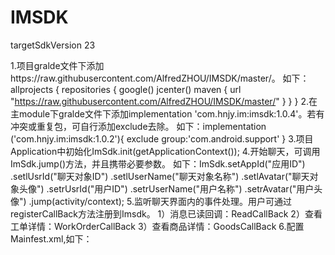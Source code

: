 # IMSDK
targetSdkVersion 23

1.项目gralde文件下添加https://raw.githubusercontent.com/AlfredZHOU/IMSDK/master/。
  如下：allprojects {
    repositories {
        google()
        jcenter()
        maven { url "https://raw.githubusercontent.com/AlfredZHOU/IMSDK/master/" }
    }
  }
2.在主module下gralde文件下添加implementation 'com.hnjy.im:imsdk:1.0.4'。若有冲突或重复包，可自行添加exclude去除。
  如下：implementation ('com.hnjy.im:imsdk:1.0.2'){
        exclude  group:'com.android.support'
    }
3.项目Application中初始化ImSdk.init(getApplicationContext());
4.开始聊天，可调用ImSdk.jump()方法，并且携带必要参数。
  如下：ImSdk.setAppId("应用ID")
            .setlUsrId("聊天对象ID")
            .setlUserName("聊天对象名称")
            .setlAvatar("聊天对象头像")
            .setrUsrId("用户ID")
            .setrUserName("用户名称")
            .setrAvatar("用户头像")
            .jump(activity/context);
5.监听聊天界面内的事件处理。用户可通过registerCallBack方法注册到Imsdk。
  1）消息已读回调：ReadCallBack
  2）查看工单详情：WorkOrderCallBack
  3）查看商品详情：GoodsCallBack
6.配置Mainfest.xml,如下：
  <activity
      android:name="com.hnjy.im.sdk.eim.activity.im.ChatActivity"
      android:launchMode="singleTop"
      android:screenOrientation="portrait"
      android:windowSoftInputMode="adjustPan|stateHidden"></activity>
  <activity android:name="com.hnjy.im.sdk.eim.activity.im.IMWebVActivity"></activity>
